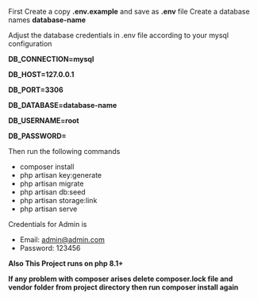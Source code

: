 First Create a copy **.env.example** and save as **.env** file
Create a database names **database-name**

Adjust the database credentials in .env file according to your mysql configuration

**DB_CONNECTION=mysql**

**DB_HOST=127.0.0.1**

**DB_PORT=3306**

**DB_DATABASE=database-name**

**DB_USERNAME=root**

**DB_PASSWORD=**

Then run the following commands

 - composer install
 - php artisan key:generate
 - php artisan migrate
 - php artisan db:seed 
 - php artisan storage:link 
 - php artisan serve 
 

Credentials for Admin is
 - Email: admin@admin.com
 - Password: 123456
 


 **Also This Project runs on php 8.1+** 

 **If any problem with composer arises delete composer.lock file and vendor folder from project directory then run composer install again** 


